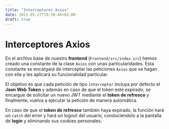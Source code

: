```yaml
---
title: "Interceptores Axios"
date: 2021-05-27T19:30:46+02:00
draft: true
---
```


# Interceptores Axios

En el archivo base de nuestro **frontend** (`Frontend/src/index.src`) hemos creado una constante de la clase `Axios` con unas particularidades. Esta constante se encargará de interceptar las peticiones `Axios` que se hagan con ella y les aplicará su funcionalidad particular.

El objetivo es que cada petición de tipo `interceptor` incluya por defecto el **Json Web Token** y además en caso de que el token esté expirado, se encargue de solicitar un nuevo JWT mediante el **token de refresco** y finalmente, vuelva a ejecutar la petición de manera automática.

En caso de que el **token de refresco** también haya expirado, la función hará un `catch` del error y hará un logout del usuario, conduciendolo a la pantalla de **login** y eliminando sus cookies personales.